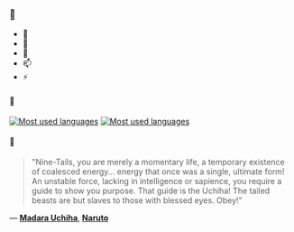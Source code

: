 ### 👋

- 🔭
- 🌱
- 💬
- 📫
- ⚡

#### 🧏

[![Most used languages](https://github-readme-stats-aynah.vercel.app/api/top-langs/?username=aynh&theme=solarized-dark&langs_count=6&layout=compact&hide_title=true)](https://github.com/anuraghazra/github-readme-stats#gh-dark-mode-only)
[![Most used languages](https://github-readme-stats-aynah.vercel.app/api/top-langs/?username=aynh&theme=solarized-light&langs_count=6&layout=compact&hide_title=true)](https://github.com/anuraghazra/github-readme-stats#gh-light-mode-only)

#### 💬

> "Nine-Tails, you are merely a momentary life, a temporary existence of coalesced energy... energy that once was a single, ultimate form! An unstable force, lacking in intelligence or sapience, you require a guide to show you purpose. That guide is the Uchiha! The tailed beasts are but slaves to those with blessed eyes. Obey!"

&mdash; [**Madara Uchiha**](https://myanimelist.net/character.php?q=Madara%20Uchiha&cat=character), [**Naruto**](https://myanimelist.net/search/all?q=Naruto&cat=all)
